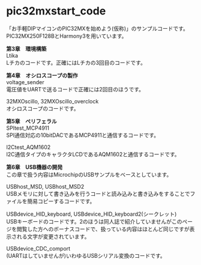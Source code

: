 # pic32mxstart_code

「お手軽DIPマイコンのPIC32MXを始めよう(仮称)」のサンプルコードです。PIC32MX250F128BとHarmony3を用いています。

**第3章　環境構築**  
Ltika  
Lチカのコードです。正確にはLチカの3回目のコードです。  
  
**第4章　オシロスコープの製作**  
voltage_sender  
電圧値をUARTで送るコードで正確には2回目のほうです。
  
32MXOscillo, 32MXOscillo_overclock  
オシロスコープのコードです。
  
**第5章　ペリフェラル**  
SPItest_MCP4911  
SPI通信対応の10bitDACであるMCP4911と通信するコードです。
  
I2Ctest_AQM1602  
I2C通信タイプのキャラクタLCDであるAQM1602と通信するコードです。
  
**第6章　USB機器の開発**  
この章で扱う内容はMicrochipのUSBサンプルをベースとしています。  

USBhost_MSD, USBhost_MSD2  
USBメモリに対して書き込みを行うコードと読み込みと書き込みをすることでファイルを簡易コピーするコードです。  
  
USBdevice_HID_keyboard, USBdevice_HID_keyboard2(シークレット)  
USBキーボードのコードです。2のほうは同人誌で紹介していませんがこのページを閲覧した方へのボーナスコードで、扱っている内容はほとんど同じですが表示される文字が変更されています。  

USBdevice_CDC_comport  
(UARTはしていませんが)いわゆるUSBシリアル変換のコードです。  